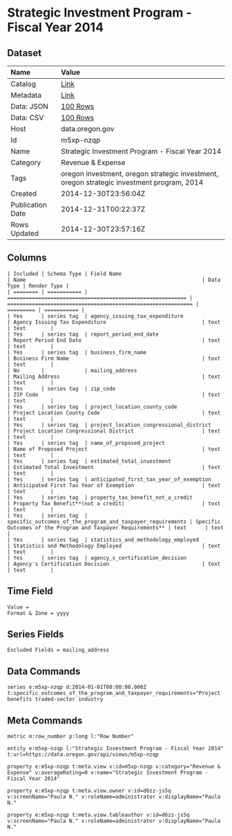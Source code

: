# Strategic Investment Program - Fiscal Year 2014

## Dataset

| Name | Value |
| :--- | :---- |
| Catalog | [Link](https://catalog.data.gov/dataset/strategic-investment-program-fiscal-year-2014-6d3fd) |
| Metadata | [Link](https://data.oregon.gov/api/views/m5xp-nzqp) |
| Data: JSON | [100 Rows](https://data.oregon.gov/api/views/m5xp-nzqp/rows.json?max_rows=100) |
| Data: CSV | [100 Rows](https://data.oregon.gov/api/views/m5xp-nzqp/rows.csv?max_rows=100) |
| Host | data.oregon.gov |
| Id | m5xp-nzqp |
| Name | Strategic Investment Program - Fiscal Year 2014 |
| Category | Revenue & Expense |
| Tags | oregon investment, oregon strategic investment, oregon strategic investment program, 2014 |
| Created | 2014-12-30T23:56:04Z |
| Publication Date | 2014-12-31T00:22:37Z |
| Rows Updated | 2014-12-30T23:57:16Z |

## Columns

```ls
| Included | Schema Type | Field Name                                                 | Name                                                         | Data Type | Render Type |
| ======== | =========== | ========================================================== | ============================================================ | ========= | =========== |
| Yes      | series tag  | agency_issuing_tax_expenditure                             | Agency Issuing Tax Expenditure                               | text      | text        |
| Yes      | series tag  | report_period_end_date                                     | Report Period End Date                                       | text      | text        |
| Yes      | series tag  | business_firm_name                                         | Business Firm Name                                           | text      | text        |
| No       |             | mailing_address                                            | Mailing Address                                              | text      | text        |
| Yes      | series tag  | zip_code                                                   | ZIP Code                                                     | text      | text        |
| Yes      | series tag  | project_location_county_code                               | Project Location County Code                                 | text      | text        |
| Yes      | series tag  | project_location_congressional_district                    | Project Location Congressional District                      | text      | text        |
| Yes      | series tag  | name_of_proposed_project                                   | Name of Proposed Project                                     | text      | text        |
| Yes      | series tag  | estimated_total_investment                                 | Estimated Total Investment                                   | text      | text        |
| Yes      | series tag  | anticipated_first_tax_year_of_exemption                    | Anticipated First Tax Year of Exemption                      | text      | text        |
| Yes      | series tag  | property_tax_benefit_not_a_credit                          | Property Tax Benefit**(not a credit)                         | text      | text        |
| Yes      | series tag  | specific_outcomes_of_the_program_and_taxpayer_requirements | Specific Outcomes of the Program and Taxpayer Requirements** | text      | text        |
| Yes      | series tag  | statistics_and_methodology_employed                        | Statistics and Methodology Employed                          | text      | text        |
| Yes      | series tag  | agency_s_certification_decision                            | Agency's Certification Decision                              | text      | text        |
```

## Time Field

```ls
Value = 
Format & Zone = yyyy
```

## Series Fields

```ls
Excluded Fields = mailing_address
```

## Data Commands

```ls
series e:m5xp-nzqp d:2014-01-01T00:00:00.000Z t:specific_outcomes_of_the_program_and_taxpayer_requirements="Project benefits traded-sector industry 
```

## Meta Commands

```ls
metric m:row_number p:long l:"Row Number"

entity e:m5xp-nzqp l:"Strategic Investment Program - Fiscal Year 2014" t:url=https://data.oregon.gov/api/views/m5xp-nzqp

property e:m5xp-nzqp t:meta.view v:id=m5xp-nzqp v:category="Revenue & Expense" v:averageRating=0 v:name="Strategic Investment Program - Fiscal Year 2014"

property e:m5xp-nzqp t:meta.view.owner v:id=d6zz-js5q v:screenName="Paula N." v:roleName=administrator v:displayName="Paula N."

property e:m5xp-nzqp t:meta.view.tableauthor v:id=d6zz-js5q v:screenName="Paula N." v:roleName=administrator v:displayName="Paula N."
```